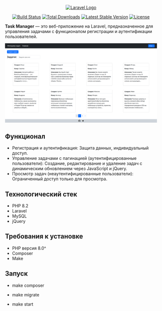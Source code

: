 <p align="center"><a href="https://laravel.com" target="_blank"><img src="https://raw.githubusercontent.com/laravel/art/master/logo-lockup/5%20SVG/2%20CMYK/1%20Full%20Color/laravel-logolockup-cmyk-red.svg" width="400" alt="Laravel Logo"></a></p>

<p align="center">
<a href="https://github.com/laravel/framework/actions"><img src="https://github.com/laravel/framework/workflows/tests/badge.svg" alt="Build Status"></a>
<a href="https://packagist.org/packages/laravel/framework"><img src="https://img.shields.io/packagist/dt/laravel/framework" alt="Total Downloads"></a>
<a href="https://packagist.org/packages/laravel/framework"><img src="https://img.shields.io/packagist/v/laravel/framework" alt="Latest Stable Version"></a>
<a href="https://packagist.org/packages/laravel/framework"><img src="https://img.shields.io/packagist/l/laravel/framework" alt="License"></a>
</p>


**Task Manager** — это веб-приложение на Laravel, предназначенное для управления задачами с функционалом регистрации и аутентификации пользователей.

![Главная страница Task Manager](index.png)

## Функционал

- Регистрация и аутентификация: Защита данных, индивидуальный доступ.
- Управление задачами с пагинацией (аутентифицированные пользователи): Создание, редактирование и удаление задач с динамическим обновлением через JavaScript и jQuery.
- Просмотр задач (неаутентифицированные пользователи): Ограниченный доступ только для просмотра.

## Технологический стек

- PHP 8.2
- Laravel
- MySQL
- jQuery

## Требования к установке

- PHP версия 8.0^
- Composer
- Make

## Запуск

- make composer

- make migrate

- make start